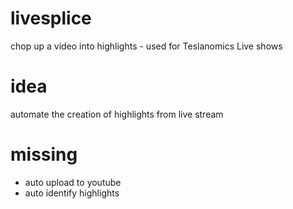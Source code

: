# livesplice
chop up a video into highlights - used for Teslanomics Live shows

# idea
automate the creation of highlights from live stream

# missing
- auto upload to youtube
- auto identify highlights
